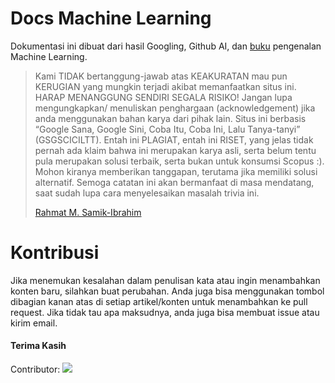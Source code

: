 # Docs Machine Learning

Dokumentasi ini dibuat dari hasil Googling, Github AI, dan [buku](linkurl) pengenalan Machine Learning.

>Kami TIDAK bertanggung-jawab atas KEAKURATAN mau pun KERUGIAN yang mungkin terjadi akibat memanfaatkan situs ini. HARAP MENANGGUNG SENDIRI SEGALA RISIKO! Jangan lupa mengungkapkan/ menuliskan penghargaan (acknowledgement) jika anda menggunakan bahan karya dari pihak lain. Situs ini berbasis “Google Sana, Google Sini, Coba Itu, Coba Ini, Lalu Tanya-tanyi” (GSGSCICILTT). Entah ini PLAGIAT, entah ini RISET, yang jelas tidak pernah ada klaim bahwa ini merupakan karya asli, serta belum tentu pula merupakan solusi terbaik, serta bukan untuk konsumsi Scopus :). Mohon kiranya memberikan tanggapan, terutama jika memiliki solusi alternatif. Semoga catatan ini akan bermanfaat di masa mendatang, saat sudah lupa cara menyelesaikan masalah trivia ini.
>
>[Rahmat M. Samik-Ibrahim](https://rms46.vlsm.org/)

# Kontribusi
Jika menemukan kesalahan dalam penulisan kata atau ingin menambahkan konten baru, silahkan buat perubahan. Anda juga bisa menggunakan tombol dibagian kanan atas di setiap artikel/konten untuk menambahkan ke pull request. Jika tidak tau apa maksudnya, anda juga bisa membuat issue atau kirim email.

#### Terima Kasih

Contributor:
<a href="https://github.com/BobChrismansyah/Docs-Machine-Learning/graphs/contributors">
  <img src="https://contrib.rocks/image?repo=BobChrismansyah/Docs-Machine-Learning" />
</a>
